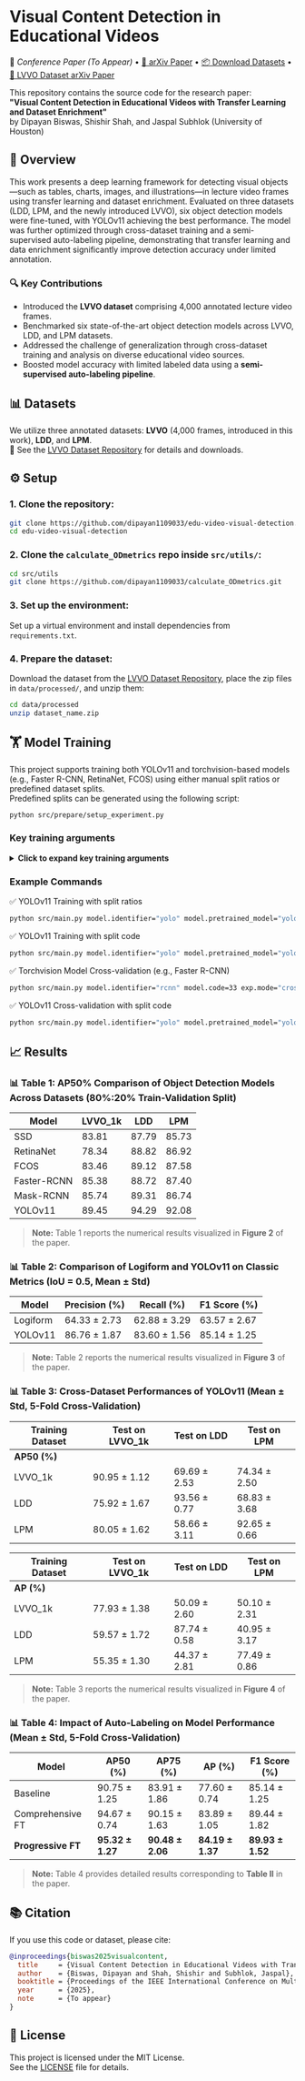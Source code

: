 # Visual Content Detection in Educational Videos

📘 *Conference Paper (To Appear)* • [📝 arXiv Paper]() • [📦 Download Datasets](https://github.com/dipayan1109033/LVVO_dataset) • [📄 LVVO Dataset arXiv Paper]()

This repository contains the source code for the research paper:  
**"Visual Content Detection in Educational Videos with Transfer Learning and Dataset Enrichment"**  
by Dipayan Biswas, Shishir Shah, and Jaspal Subhlok (University of Houston)

## 📄 Overview

This work presents a deep learning framework for detecting visual objects—such as tables, charts, images, and illustrations—in lecture video frames using transfer learning and dataset enrichment. Evaluated on three datasets (LDD, LPM, and the newly introduced LVVO), six object detection models were fine-tuned, with YOLOv11 achieving the best performance. The model was further optimized through cross-dataset training and a semi-supervised auto-labeling pipeline, demonstrating that transfer learning and data enrichment significantly improve detection accuracy under limited annotation.


### 🔍 Key Contributions

- Introduced the **LVVO dataset** comprising 4,000 annotated lecture video frames.
- Benchmarked six state-of-the-art object detection models across LVVO, LDD, and LPM datasets.
- Addressed the challenge of generalization through cross-dataset training and analysis on diverse educational video sources.
- Boosted model accuracy with limited labeled data using a **semi-supervised auto-labeling pipeline**.


## 📊 Datasets

We utilize three annotated datasets: **LVVO** (4,000 frames, introduced in this work), **LDD**, and **LPM**.  
🔗 See the [LVVO Dataset Repository](https://github.com/dipayan1109033/LVVO_dataset) for details and downloads.


## ⚙️ Setup

### 1. Clone the repository:
```bash
git clone https://github.com/dipayan1109033/edu-video-visual-detection.git
cd edu-video-visual-detection
```

### 2. Clone the `calculate_ODmetrics` repo inside `src/utils/`:
```bash
cd src/utils
git clone https://github.com/dipayan1109033/calculate_ODmetrics.git
```

### 3. Set up the environment:
Set up a virtual environment and install dependencies from `requirements.txt`.

### 4. Prepare the dataset:
Download the dataset from the [LVVO Dataset Repository](https://github.com/dipayan1109033/LVVO_dataset), place the zip files in `data/processed/`, and unzip them:
```bash
cd data/processed
unzip dataset_name.zip
```

## 🏋️ Model Training

This project supports training both YOLOv11 and torchvision-based models (e.g., Faster R-CNN, RetinaNet, FCOS) using either manual split ratios or predefined dataset splits.  
Predefined splits can be generated using the following script:

```bash
python src/prepare/setup_experiment.py
```

### Key training arguments
<details>
<summary><strong>Click to expand key training arguments</strong></summary>

- **`model.identifier`**: Model name (`yolo`, `rcnn`, `maskrcnn`, `retinanet`, `fcos`, `ssd`)
- **`model.pretrained_model`**: Path or name of pretrained weights (for YOLOv11)
- **`model.code`**: Two-digit code for torchvision models, specifying the backbone and number of frozen layers. See `src/models/torchvision_models.py` for details.
- **`exp.mode`**: Training mode (`"train"` or `"crossval"`)
- **`exp.name`**: User given experiment name (used to save logs and checkpoints)
- **`data.folder`**: Dataset directory name (used with `split_ratios`)
- **`data.split_ratios`**: Train/val/test ratio, e.g., `[0.8,0.2,0.0]`
- **`data.split_code`**: Identifier for a custom dataset split created using `src/prepare/setup_experiment.py` and saved in `experiments/input/custom_splits/`
- **`data.num_folds`**: Number of folds for cross-validation (e.g., `5`)
- **`train.lr`**: Learning rate (e.g., `0.001`)
- **`train.epoch`**: Number of training epochs

➡️ For additional arguments and full configuration options, refer to `configs/experiment.yaml`.

</details>


### Example Commands

✅ YOLOv11 Training with split ratios

```bash
python src/main.py model.identifier="yolo" model.pretrained_model="yolo11m.pt" exp.mode="train" exp.name="train_yolo_LVVO1k" data.folder="LVVO_1k" data.split_ratios="[0.8,0.2,0.0]" train.lr=0.001 train.epoch=30
```
✅ YOLOv11 Training with split code

```bash
python src/main.py model.identifier="yolo" model.pretrained_model="yolo11m.pt" exp.mode="train" exp.name="train_yolo_csplitLVVO4k" data.split_code="LVVO_4k_val200_seed42" train.lr=0.001 train.epoch=30
```

✅ Torchvision Model Cross-validation (e.g., Faster R-CNN)

```bash
python src/main.py model.identifier="rcnn" model.code=33 exp.mode="crossval" exp.name="crossval_rcnn_LVVO1k" data.folder="LVVO_1k" data.num_folds=5 train.lr=0.001 train.epoch=30
```
✅ YOLOv11 Cross-validation with split code

```bash
python src/main.py model.identifier="yolo" model.pretrained_model="yolo11m.pt" exp.mode="crossval" exp.name="crossval_yolo_csplitLVVO4k" data.split_code="LVVO_4k_val200_cv5_seed42" train.lr=0.001 train.epoch=30

```


## 📈 Results

### 📊 Table 1: AP50% Comparison of Object Detection Models Across Datasets (80%:20% Train-Validation Split)

| Model        | LVVO_1k | LDD    | LPM    |
|--------------|---------|--------|--------|
| SSD          | 83.81   | 87.79  | 85.73  |
| RetinaNet    | 78.34   | 88.82  | 86.92  |
| FCOS         | 83.46   | 89.12  | 87.58  |
| Faster-RCNN  | 85.38   | 88.72  | 87.40  |
| Mask-RCNN    | 85.74   | 89.31  | 86.74  |
| YOLOv11      | 89.45   | 94.29  | 92.08  |

> **Note:** Table 1 reports the numerical results visualized in **Figure 2** of the paper.


### 📊 Table 2: Comparison of Logiform and YOLOv11 on Classic Metrics (IoU = 0.5, Mean ± Std)


| Model     | Precision (%)     | Recall (%)        | F1 Score (%)      |
|-----------|-------------------|-------------------|-------------------|
| Logiform | 64.33 ± 2.73      | 62.88 ± 3.29      | 63.57 ± 2.67      |
| YOLOv11   | 86.76 ± 1.87      | 83.60 ± 1.56      | 85.14 ± 1.25      |

> **Note:** Table 2 reports the numerical results visualized in **Figure 3** of the paper.


### 📊 Table 3: Cross-Dataset Performances of YOLOv11 (Mean ± Std, 5-Fold Cross-Validation)

| Training Dataset | Test on LVVO_1k | Test on LDD     | Test on LPM     |
|------------------|------------------|------------------|------------------|
| **AP50 (%)**     |                  |                  |                  |
| LVVO_1k          | 90.95 ± 1.12     | 69.69 ± 2.53     | 74.34 ± 2.50     |
| LDD              | 75.92 ± 1.67     | 93.56 ± 0.77     | 68.83 ± 3.68     |
| LPM              | 80.05 ± 1.62     | 58.66 ± 3.11     | 92.65 ± 0.66     |

| Training Dataset | Test on LVVO_1k | Test on LDD     | Test on LPM     |
|------------------|------------------|------------------|------------------|
| **AP (%)**       |                  |                  |                  |
| LVVO_1k          | 77.93 ± 1.38     | 50.09 ± 2.60     | 50.10 ± 2.31     |
| LDD              | 59.57 ± 1.72     | 87.74 ± 0.58     | 40.95 ± 3.17     |
| LPM              | 55.35 ± 1.30     | 44.37 ± 2.81     | 77.49 ± 0.86     |

> **Note:** Table 3 reports the numerical results visualized in **Figure 4** of the paper.

### 📊 Table 4: Impact of Auto-Labeling on Model Performance (Mean ± Std, 5-Fold Cross-Validation)

| **Model**           | **AP50 (%)**       | **AP75 (%)**       | **AP (%)**         | **F1 Score (%)**     |
|---------------------|--------------------|---------------------|---------------------|----------------------|
| Baseline            | 90.75 ± 1.25       | 83.91 ± 1.86        | 77.60 ± 0.74        | 85.14 ± 1.25         |
| Comprehensive FT    | 94.67 ± 0.74       | 90.15 ± 1.63        | 83.89 ± 1.05        | 89.44 ± 1.82         |
| **Progressive FT**  | **95.32 ± 1.27**   | **90.48 ± 2.06**    | **84.19 ± 1.37**    | **89.93 ± 1.52**     |

> **Note:** Table 4 provides detailed results corresponding to **Table II** in the paper.


## 📚 Citation

If you use this code or dataset, please cite:

```BibTeX
@inproceedings{biswas2025visualcontent,
  title     = {Visual Content Detection in Educational Videos with Transfer Learning and Dataset Enrichment},
  author    = {Biswas, Dipayan and Shah, Shishir and Subhlok, Jaspal},
  booktitle = {Proceedings of the IEEE International Conference on Multimedia Information Processing and Retrieval (MIPR)},
  year      = {2025},
  note      = {To appear}
}
```


## 📝 License

This project is licensed under the MIT License.  
See the [LICENSE](LICENSE) file for details.
